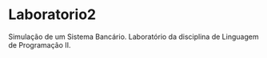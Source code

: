 # Laboratorio2
Simulação de um Sistema Bancário. Laboratório da disciplina de Linguagem de Programação II.
